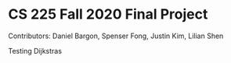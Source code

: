 # CS 225 Fall 2020 Final Project
Contributors: Daniel Bargon, Spenser Fong, Justin Kim, Lilian Shen

Testing Dijkstras
